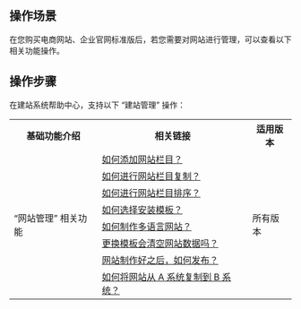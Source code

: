 ## 操作场景
在您购买电商网站、企业官网标准版后，若您需要对网站进行管理，可以查看以下相关功能操作。

## 操作步骤
在建站系统帮助中心，支持以下 “建站管理” 操作：

<table>
<tr>

<th>基础功能介绍</th>
<th>相关链接</th>
<th>适用版本</th>
</tr>
<tr>
<td  rowspan="8">“网站管理” 相关功能</td>
<td><a href="https://admin.site.my-qcloud.com/xi/help?id=534
">如何添加网站栏目？</a></td>
<td  rowspan="8">所有版本</td>
</tr>
<tr>
<td><a href="https://admin.site.my-qcloud.com/xi/help?id=488
">如何进行网站栏目复制？</a></td>
</tr>
<tr>
<td><a href="https://admin.site.my-qcloud.com/xi/help?id=366
">如何进行网站栏目排序？</a></td>
</tr>
<tr>
<td><a href="https://admin.site.my-qcloud.com/xi/help?id=1183
">如何选择安装模板？</a></td>
</tr>
<tr>
<td><a href="https://admin.site.my-qcloud.com/xi/help?id=1551
">如何制作多语言网站？</a></td>
</tr>
<tr>
<td><a href="https://admin.site.my-qcloud.com/xi/help?id=1554
">更换模板会清空网站数据吗？</a></td>
</tr>
<tr>
<td><a href="https://admin.site.my-qcloud.com/xi/help?id=1197
">网站制作好之后，如何发布？</a></td>
</tr>
<tr>
<td><a href="https://admin.site.my-qcloud.com/xi/help?id=1595
">如何将网站从 A 系统复制到 B 系统？</a></td>
</tr>
</table>



